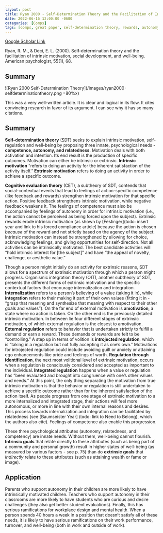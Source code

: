 ```yaml
---
layout: post
title: Ryan 2000 - Self-Determination Theory and the Facilitation of Intrinsic Motivation, Social Development, and Well-Being
date: 2022-06-16 12:00:00 -0600
categories: [Comps]
tags: [comps, great paper, self-determination theory, rewards, autonomy, volition, competence, relatedness, social needs]
---
```

[Google Scholar Link](https://scholar.google.com/scholar?hl=en&as_sdt=0%2C45&q=Self-determination+theory+and+the+facilitation+of+intrinsic+motivation%2C+social+development%2C+and+well-being&btnG=)

Ryan, R. M., & Deci, E. L. (2000). Self-determination theory and the facilitation of intrinsic motivation, social development, and well-being. American psychologist, 55(1), 68.

## Summary
![Ryan 2000 Self-Determination Theory](/images/ryan2000-selfdeterminationtheory.png =80%x)

This was a very well-written article.  It is clear and logical in its flow.  It cites convincing research in favor of its argument.  I can see why it has so many citations.

## Summary
**Self-determination theory** (SDT) seeks to explain intrinsic motivation, self-regulation and well-being by proposing three innate, psychological needs - **competence, autonomy, and relatedness**.  Motivation deals with both activation and intention.  Its end result is the production of specific outcomes.  Motivation can either be intrinsic or extrinsic.  **Intrinsic motivation** “refers to doing an activity for the inherent satisfaction of the activity itself.”  **Extrinsic motivation** refers to doing an activity in order to achieve a specific outcome.  

**Cognitive evaluation theory** (CET), a subtheory of SDT, contends that social-contextual events that lead to feelings of action-specific competence (like feedback and rewards) strengthen intrinsic motivation for that specific action.  Positive feedback strengthens intrinsic motivation, while negative feedback weakens it.  The feelings of competence must also be accompanied by feelings of autonomy in order for intrinsic motivation (i.e., the action cannot be perceived as being forced upon the subject).  Extrinsic rewards erode intrinsic motivation (as shown by [Festinger](todo: insert year and link to his forced compliance article) because the action is chosen _because_ of the reward and not strictly based on the agency of the subject.  Intrinsic motivation can instead be strengthened by allowing for choice, acknowledging feelings, and giving opportunities for self-direction.  Not all activities can be intrinsically motivated.  The best candidate activities will “hold intrinsic interest for [the subject]” and have “the appeal of novelty, challenge, or aesthetic value.”

Though a person might initially do an activity for extrinsic reasons, SDT allows for a spectrum of extrinsic motivation through which a person might progress.  Organismic integration theory (OIT), another subtheory of SDT, presents the different forms of extrinsic motivation and the specific contextual factors that encourage internalization and integration.  **Internalization** refers to a person’s believing of a value (taking it in), while **integration** refers to their making it part of their own values (fitting it in - “grasp that meaning and synthesize that meaning with respect to their other goals and values”).  On the far end of external motivation is **amotivation**, a state where no action is taken.  On the other end is the previously detailed intrinsic motivation.  In between lie four different stages of extrinsic motivation, of which external regulation is the closest to amotivation.  **External regulation** refers to behavior that is undertaken strictly to fulfill a demand or earn a reward.  These demands or rewards are felt to be “controlling.”  A step up in terms of volition is **introjected regulation**, which is “taking in a regulation but not fully accepting it as one’s own.”  Motivations for introjected regulation could include avoiding guilt or anxiety or attaining ego enhancements like pride and feelings of worth.  **Regulation through identification**, the next most volitional level of extrinsic motivation, occurs when a regulation is consciously considered and accepted as important to the individual.  **Integrated regulation** happens when a value or regulation has “been evaluated and brought into congruence with one’s other values and needs.”  At this point, the only thing separating the motivation from true intrinsic motivation is that the behavior or regulation is still undertaken to achieve a specific outcome rather than for the inherent satisfaction of the action itself.  As people progress from one stage of extrinsic motivation to a more internalized and integrated stage, their actions will feel more autonomous, or more in line with their own internal reasons and desires.  This process towards internalization and integration can be facilitated by relatedness (see [Baumseister Year] (todo: link to Need to Belong), which the authors also cite).  Feelings of competence also enable this progression.

These three psychological attributes (autonomy, relatedness, and competency) are innate needs.  Without them, well-being cannot flourish.  **Intrinsic goals** that relate directly to these attributes (such as being part of a community and personal growth) result in higher states of well-being (as measured by various factors - see p. 75) than do **extrinsic goals** that _indirectly_ relate to these attributes (such as attaining wealth or fame or image).

## Application
Parents who support autonomy in their children are more likely to have intrinsically motivated children.  Teachers who support autonomy in their classrooms are more likely to have students who are curious and desire challenges (they also get better student evaluations).  Finally, this has serious ramifications for workplace design and mental health.  When a person spends 40 hours a week in a position that doesn’t satisfy all of these needs, it is likely to have serious ramifications on their work performance, turnover, and well-being (both in work and outside of work).
